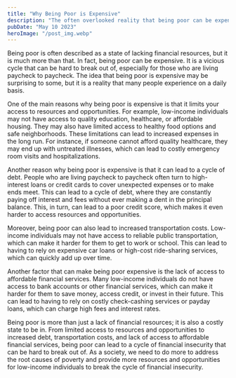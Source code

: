```yaml
---
title: "Why Being Poor is Expensive"
description: "The often overlooked reality that being poor can be expensive, due to limited access to resources and opportunities, increased debt and transportation costs, and lack of access to affordable financial services..."
pubDate: "May 10 2023"
heroImage: "/post_img.webp"
---
```

Being poor is often described as a state of lacking financial resources, but it is much more than that. In fact, being poor can be expensive. It is a vicious cycle that can be hard to break out of, especially for those who are living paycheck to paycheck. The idea that being poor is expensive may be surprising to some, but it is a reality that many people experience on a daily basis.

One of the main reasons why being poor is expensive is that it limits your access to resources and opportunities. For example, low-income individuals may not have access to quality education, healthcare, or affordable housing. They may also have limited access to healthy food options and safe neighborhoods. These limitations can lead to increased expenses in the long run. For instance, if someone cannot afford quality healthcare, they may end up with untreated illnesses, which can lead to costly emergency room visits and hospitalizations.

Another reason why being poor is expensive is that it can lead to a cycle of debt. People who are living paycheck to paycheck often turn to high-interest loans or credit cards to cover unexpected expenses or to make ends meet. This can lead to a cycle of debt, where they are constantly paying off interest and fees without ever making a dent in the principal balance. This, in turn, can lead to a poor credit score, which makes it even harder to access resources and opportunities.

Moreover, being poor can also lead to increased transportation costs. Low-income individuals may not have access to reliable public transportation, which can make it harder for them to get to work or school. This can lead to having to rely on expensive car loans or high-cost ride-sharing services, which can quickly add up over time.

Another factor that can make being poor expensive is the lack of access to affordable financial services. Many low-income individuals do not have access to bank accounts or other financial services, which can make it harder for them to save money, access credit, or invest in their future. This can lead to having to rely on costly check-cashing services or payday loans, which can charge high fees and interest rates.

Being poor is more than just a lack of financial resources; it is also a costly state to be in. From limited access to resources and opportunities to increased debt, transportation costs, and lack of access to affordable financial services, being poor can lead to a cycle of financial insecurity that can be hard to break out of. As a society, we need to do more to address the root causes of poverty and provide more resources and opportunities for low-income individuals to break the cycle of financial insecurity.